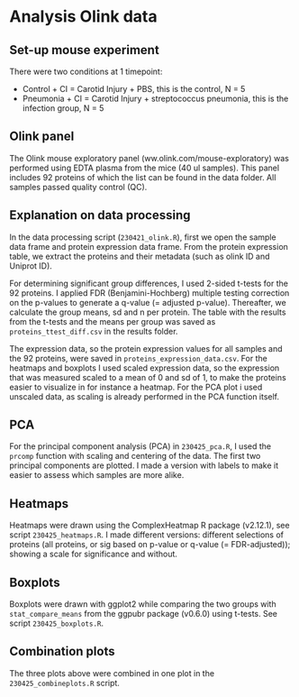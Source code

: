 # Analysis Olink data

## Set-up mouse experiment
There were two conditions at 1 timepoint: 
- Control + CI = Carotid Injury + PBS, this is the control, N = 5
- Pneumonia + CI = Carotid Injury + streptococcus pneumonia, this is the infection group, N = 5

## Olink panel
The Olink mouse exploratory panel (ww.olink.com/mouse-exploratory) was performed using EDTA plasma from the mice (40 ul samples). This panel includes 92 proteins of which the list can be found in the data folder. All samples passed quality control (QC).

## Explanation on data processing
In the data processing script (`230421_olink.R`), first we open the sample data frame and protein expression data frame. From the protein expression table, we extract the proteins and their metadata (such as olink ID and Uniprot ID).

For determining significant group differences, I used 2-sided t-tests for the 92 proteins. I applied FDR (Benjamini-Hochberg) multiple testing correction on the p-values to generate a q-value (= adjusted p-value). Thereafter, we calculate the group means, sd and n per protein.
The table with the results from the t-tests and the means per group was saved as `proteins_ttest_diff.csv` in the results folder.

The expression data, so the protein expression values for all samples and the 92 proteins, were saved in `proteins_expression_data.csv`. For the heatmaps and boxplots I used scaled expression data, so the expression that was measured scaled to a mean of 0 and sd of 1, to make the proteins easier to visualize in for instance a heatmap. For the PCA plot i used unscaled data, as scaling is already performed in the PCA function itself.

## PCA
For the principal component analysis (PCA) in `230425_pca.R`, I used the `prcomp` function with scaling and centering of the data. The first two principal components are plotted. I made a version with labels to make it easier to assess which samples are more alike.

## Heatmaps
Heatmaps were drawn using the ComplexHeatmap R package (v2.12.1), see script `230425_heatmaps.R`. I made different versions: different selections of proteins (all proteins, or sig based on p-value or q-value (= FDR-adjusted)); showing a scale for significance and without. 

## Boxplots
Boxplots were drawn with ggplot2 while comparing the two groups with `stat_compare_means` from the ggpubr package (v0.6.0) using t-tests. See script `230425_boxplots.R`.

## Combination plots
The three plots above were combined in one plot in the `230425_combineplots.R` script.
